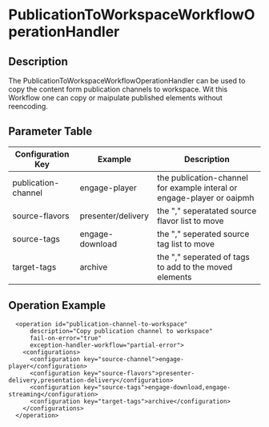 # PublicationToWorkspaceWorkflowOperationHandler

## Description
The PublicationToWorkspaceWorkflowOperationHandler can be used to copy the content form publication channels to workspace.
Wit this Workflow one can copy or maipulate published elements without reencoding.
## Parameter Table

|Configuration Key  |Example           |Description                                           |
|-------------------|------------------|------------------------------------------------------|
|publication-channel|engage-player     |the publication-channel for example interal or engage-player or oaipmh   |
|source-flavors     |presenter/delivery|the "," seperatated source flavor list to move        |
|source-tags        |engage-download   |the "," seperated source tag list to move             | 
|target-tags        |archive           |the "," seperated of tags to add to the moved elements| 



## Operation Example
```
  <operation id="publication-channel-to-workspace"
      description="Copy publication channel to workspace"
      fail-on-error="true"
      exception-handler-workflow="partial-error">
    <configurations>
      <configuration key="source-channel">engage-player</configuration>
      <configuration key="source-flavors">presenter-delivery,presentation-delivery</configuration>
      <configuration key="source-tags">engage-download,engage-streaming</configuration>
      <configuration key="target-tags">archive</configuration>
    </configurations>
  </operation>
```